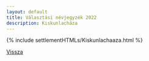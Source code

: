 ```yaml
---
layout: default
title: Választási névjegyzék 2022
description: Kiskunlacháza
---
```


{% include settlementHTMLs/Kiskunlachaaza.html %}

[Vissza](./)